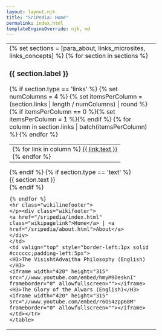 ```yaml
---
layout: layout.njk
title: "SriPedia: Home"
permalink: index.html
templateEngineOverride: njk, md
---
```

<table>
<tr><td valign=top width=380px>
    {% set sections = [para_about, links_microsites, links_concepts] %}
    {% for section in sections %}
    <H3>{{ section.label }}</H3>
    {% if section.type == 'links' %}
    <table border="0" cellpadding="5" cellspacing="0" width="100%">
        <tbody><tr>
        {% set numColumns = 4 %}
        {% set itemsPerColumn = (section.links | length / numColumns) | round %}
        {% if itemsPerColumn == 0 %}{% set itemsPerColumn = 1 %}{% endif %}
        {% for column in section.links | batch(itemsPerColumn) %}
        <td valign="top" style="line-height:1.25;">
        {% for link in column %}
        <a href="{{ link.url }}"{% if link.class %} class="{{ link.class }}"{% endif %}>{{ link.text }}</a><br>
        {% endfor %}
        </td>
        {% endfor %}
    </tr></tbody></table>
    {% endif %}
    {% if section.type == 'text' %}
        <div style="word-wrap: break-word;white-space: pre-line;">{{ section.text }}</div>
    {% endif %}

    {% endfor %}
    <hr class="wikilinefooter">
    </p><div class="wikifooter">
    <a href="/sripedia/index.html" class="wikipagelink">Home</a> | <a href="/sripedia/about.html">About</a>
    </div>
    </td>
    <td valign="top" style="border-left:1px solid #cccccc;padding-left:5px">
    <H3>The VisishtAdvaitha Philosophy (English)</H3>
    <iframe width="420" height="315" src="//www.youtube.com/embed/hmyM9DesknI" frameborder="0" allowfullscreen=""></iframe>
    <H3>The Glory of the Alwars (English)</H3>
    <iframe width="420" height="315" src="//www.youtube.com/embed/r6OS4zpp68M" frameborder="0" allowfullscreen=""></iframe>
    </td></tr>
    </table>
</table>